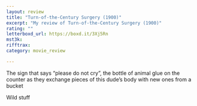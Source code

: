 ```yaml
---
layout: review
title: "Turn-of-the-Century Surgery (1900)"
excerpt: "My review of Turn-of-the-Century Surgery (1900)"
rating: ""
letterboxd_url: https://boxd.it/3Xj5Rn
mst3k: 
rifftrax: 
category: movie_review

---
```


The sign that says “please do not cry”, the bottle of animal glue on the counter as they exchange pieces of this dude’s body with new ones from a bucket

Wild stuff